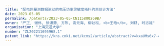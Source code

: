 ```yaml
---
title: "配电网量测数据驱动的电压功率灵敏度拓扑约束估计方法"
date: 2023-05-05
permalink: /patents/2023-05-05-CN115800269B/
owner: "严正, 谢伟, 徐潇源, 方陈, 高元海, 柳劲松, <b>王晗</b>, 刘舒, 时志雄"
organization: "上海交通大学"
number: "ZL202211695968.1"
patent_link: "https://kns.cnki.net/kcms2/article/abstract?v=kxaUMs6x7-4I2jr5WTdXti3zQ9F92xu0Qg-R0xSsdGdCfhLaAHW6ROo_YjKPQFgdQU9F6xmRjU7sLGGB1PZ8c3ZwawTDazzC&uniplatform=NZKPT"
---
```

